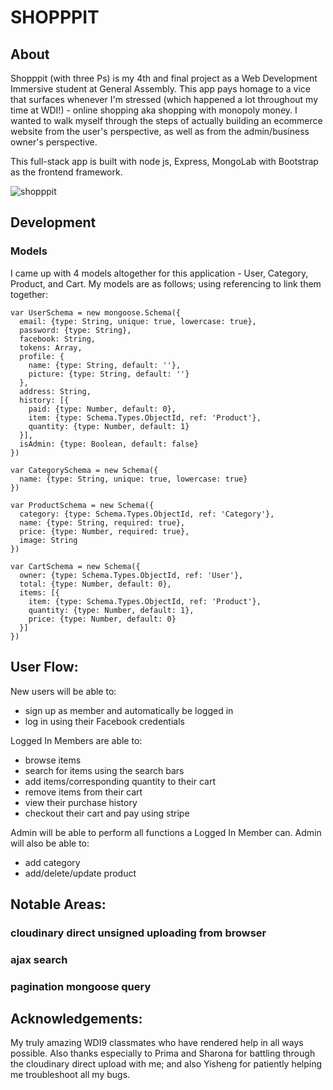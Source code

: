 # SHOPPPIT

## About
Shopppit (with three Ps) is my 4th and final project as a Web Development Immersive student at General Assembly.   This app pays homage to a vice that surfaces whenever I'm stressed (which happened a lot throughout my time at WDI!) - online shopping aka shopping with monopoly money.  I wanted to walk myself through the steps of actually building an ecommerce website from the user's perspective, as well as from the admin/business owner's perspective. 

This full-stack app is built with node js, Express, MongoLab with Bootstrap as the frontend framework.
 
![shopppit](https://github.com/shirongfoo/wdi-project-4/blob/master/shoppit1%20(3).gif)

## Development
### Models
I came up with 4 models altogether for this application - User, Category, Product, and Cart.  My models are as follows; using referencing to link them together: 

```
var UserSchema = new mongoose.Schema({
  email: {type: String, unique: true, lowercase: true},
  password: {type: String},
  facebook: String,
  tokens: Array,
  profile: {
    name: {type: String, default: ''},
    picture: {type: String, default: ''}
  },
  address: String,
  history: [{
    paid: {type: Number, default: 0},
    item: {type: Schema.Types.ObjectId, ref: 'Product'},
    quantity: {type: Number, default: 1}
  }],
  isAdmin: {type: Boolean, default: false}
})

```

```
var CategorySchema = new Schema({
  name: {type: String, unique: true, lowercase: true}
})
```

```
var ProductSchema = new Schema({
  category: {type: Schema.Types.ObjectId, ref: 'Category'},
  name: {type: String, required: true},
  price: {type: Number, required: true},
  image: String
})
```

``` 
var CartSchema = new Schema({
  owner: {type: Schema.Types.ObjectId, ref: 'User'},
  total: {type: Number, default: 0},
  items: [{
    item: {type: Schema.Types.ObjectId, ref: 'Product'},
    quantity: {type: Number, default: 1},
    price: {type: Number, default: 0}
  }]
})
```

## User Flow:
New users will be able to:
- sign up as member and automatically be logged in
- log in using their Facebook credentials

Logged In Members are able to:
- browse items
- search for items using the search bars
- add items/corresponding quantity to their cart
- remove items from their cart
- view their purchase history
- checkout their cart and pay using stripe 

Admin will be able to perform all functions a Logged In Member can.  Admin will also be able to:
- add category
- add/delete/update product 


## Notable Areas:
### cloudinary direct unsigned uploading from browser 
### ajax search 
### pagination mongoose query 

## Acknowledgements: 
My truly amazing WDI9 classmates who have rendered help in all ways possible. Also thanks especially to Prima and Sharona for battling through the cloudinary direct upload with me; and also Yisheng for patiently helping me troubleshoot all my bugs.
